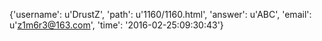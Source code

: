 {'username': u'DrustZ', 'path': u'1160/1160.html', 'answer': u'ABC', 'email': u'z1m6r3@163.com', 'time': '2016-02-25:09:30:43'}